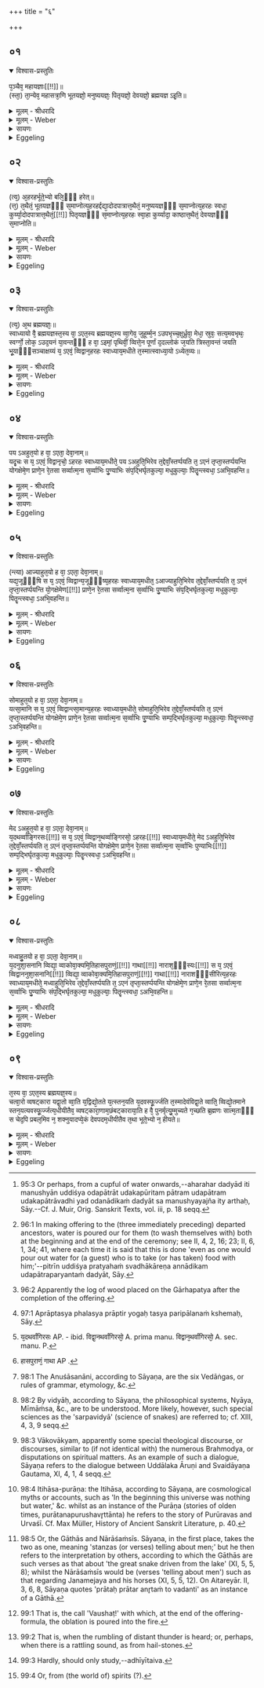 +++
title = "६"

+++


## ०१


<details open><summary>विश्वास-प्रस्तुतिः</summary>

प᳘ञ्चैव᳘ महायज्ञाः[[!!]]॥  
(स्ता᳘) ता᳘न्येव᳘ महासत्रा᳘णि भूतयज्ञो᳘ मनुष्ययज्ञः᳘ पितृयज्ञो᳘ देवयज्ञो᳘ ब्रह्मयज्ञ ऽइ᳘ति॥
</details>

<details><summary>मूलम् - श्रीधरादि</summary>

प᳘ञ्चैव᳘ महायज्ञाः[[!!]]॥  
(स्ता᳘) ता᳘न्येव᳘ महासत्रा᳘णि भूतयज्ञो᳘ मनुष्ययज्ञः᳘ पितृयज्ञो᳘ देवयज्ञो᳘ ब्रह्मयज्ञ ऽइ᳘ति॥
</details>

<details><summary>मूलम् - Weber</summary>

प᳘ञ्चैव᳘ महायज्ञाः᳟॥  
ता᳘न्येव᳘ महासत्त्रा᳘णि भूतयज्ञो᳘ मनुष्ययज्ञः᳘ पितृयज्ञो᳘ देवयज्ञो᳘ ब्रह्मयज्ञ इ᳘ति॥
</details>

<details><summary>सायणः</summary>

…
</details>

<details><summary>Eggeling</summary>

1. There are five great sacrifices, and they, indeed, are great sacrificial sessions,--to wit, the sacrifice to beings, the sacrifice to men, the sacrifice to the Fathers, the sacrifice to the gods, and the sacrifice to the Brahman.
</details>


## ०२


<details open><summary>विश्वास-प्रस्तुतिः</summary>

(त्य᳘) अ᳘हरहर्भूते᳘भ्यो बलि᳘ᳫँ᳘ हरेत्॥  
(त्त᳘) त᳘थैतं᳘ भूतयज्ञᳫँ᳭ स᳘माप्नोत्य᳘हरहर्द्दद्या᳘दोदपात्रात्त᳘थैतं᳘ मनुष्ययज्ञᳫँ᳭ स᳘माप्नोत्य᳘हरहः स्वधा᳘ कुर्य्या᳘दोदपात्रात्त᳘थैतं᳘[[!!]] पितृयज्ञᳫँ᳭ स᳘माप्नोत्य᳘हरहः स्वा᳘हा कुर्य्यादा᳘ काष्ठात्त᳘थैतं᳘ देवयज्ञᳫँ᳭ स᳘माप्नोति॥
</details>

<details><summary>मूलम् - श्रीधरादि</summary>

(त्य᳘) अ᳘हरहर्भूते᳘भ्यो बलि᳘ᳫँ᳘ हरेत्॥  
(त्त᳘) त᳘थैतं᳘ भूतयज्ञᳫँ᳭ स᳘माप्नोत्य᳘हरहर्द्दद्या᳘दोदपात्रात्त᳘थैतं᳘ मनुष्ययज्ञᳫँ᳭ स᳘माप्नोत्य᳘हरहः स्वधा᳘ कुर्य्या᳘दोदपात्रात्त᳘थैतं᳘[[!!]] पितृयज्ञᳫँ᳭ स᳘माप्नोत्य᳘हरहः स्वा᳘हा कुर्य्यादा᳘ काष्ठात्त᳘थैतं᳘ देवयज्ञᳫँ᳭ स᳘माप्नोति॥
</details>

<details><summary>मूलम् - Weber</summary>

अ᳘हरहर्भूते᳘भ्यो बलि᳘ᳫं᳘ हरेत्॥  
त᳘थैत᳘म् भूतयज्ञᳫं स᳘माप्नोत्य᳘हरहर्दद्याॗदोदपात्रात्त᳘थैत᳘म् मनुष्ययज्ञᳫं स᳘माप्नोत्य᳘हरहः स्वधा᳘कुर्याॗदोदपात्रात्तथैत᳘म् पितृयज्ञᳫं स᳘माप्नोत्य᳘हरहः स्वा᳘हाकुर्यादा᳘ काष्ठात्त᳘थैतं᳘ देवयज्ञᳫं स᳘माप्नोति॥
</details>

<details><summary>सायणः</summary>

…
</details>

<details><summary>Eggeling</summary>

2. Day by day one should offer an oblation to beings: thus he performs that sacrifice to beings. Day by day one should offer (presents to guests) up to the cupful of water [^egg_310]: thus he performs that

[^egg_310]: 95:3 Or perhaps, from a cupful of water onwards,--aharahar dadyād  iti manushyān uddiśya odapātrāt udakapūritam pātram udapātram udakapātrāvadhi yad odanādikaṁ dadyāt sa manushyayajña ity arthaḥ, Sāy.--Cf. J. Muir, Orig. Sanskrit Texts, vol. iii, p. 18 seqq.

sacrifice to men. Day by day one should offer with Svadhā up to the cupful of water [^egg_311]: thus he performs that sacrifice to the Fathers. Day by day one should perform with Svāhā up to the log of firewood [^egg_312]: thus he performs that sacrifice to the gods.

[^egg_311]: 96:1 In making offering to the (three immediately preceding) departed ancestors, water is poured our for them (to wash themselves with) both at the beginning and at the end of the ceremony; see II, 4, 2, 16; 23; II, 6, 1, 34; 41, where each time it is said that this is done 'even as one would pour out water for (a guest) who is to take (or has taken) food with him;'--pitrīn uddiśya pratyahaṁ svadhākāreṇa annādikam udapātraparyantaṁ dadyāt, Sāy.

[^egg_312]: 96:2 Apparently the log of wood placed on the Gārhapatya after the completion of the offering.
</details>


## ०३


<details open><summary>विश्वास-प्रस्तुतिः</summary>

(त्य᳘) अ᳘थ ब्रह्मयज्ञः᳘॥  
स्वाध्यायो वै᳘ ब्रह्मयज्ञस्त᳘स्य वा᳘ ऽएत᳘स्य ब्रह्मयज्ञ᳘स्य व्वा᳘गेव᳘ जुहूर्म्म᳘न ऽउपभृच्च᳘क्षुर्ध्रुवा᳘ मेधा᳘ स्रुवः᳘ सत्य᳘मवभृथः᳘ स्वर्ग्गो᳘ लोक᳘ ऽउद᳘यनं या᳘वन्तᳫँ᳭ ह वा᳘ ऽइमां᳘ पृथिवीं᳘ व्वित्ते᳘न पूर्णां द᳘दल्लोकं ज᳘यति त्रिस्ता᳘वन्तं जयति भू᳘याᳫँ᳭सञ्चाक्षय्यं य᳘ ऽएवं᳘ व्विद्वान᳘हरहः स्वाध्याय᳘मधीते त᳘स्मात्स्वाध्या᳘यो ऽध्येत᳘व्यः॥
</details>

<details><summary>मूलम् - श्रीधरादि</summary>

(त्य᳘) अ᳘थ ब्रह्मयज्ञः᳘॥  
स्वाध्यायो वै᳘ ब्रह्मयज्ञस्त᳘स्य वा᳘ ऽएत᳘स्य ब्रह्मयज्ञ᳘स्य व्वा᳘गेव᳘ जुहूर्म्म᳘न ऽउपभृच्च᳘क्षुर्ध्रुवा᳘ मेधा᳘ स्रुवः᳘ सत्य᳘मवभृथः᳘ स्वर्ग्गो᳘ लोक᳘ ऽउद᳘यनं या᳘वन्तᳫँ᳭ ह वा᳘ ऽइमां᳘ पृथिवीं᳘ व्वित्ते᳘न पूर्णां द᳘दल्लोकं ज᳘यति त्रिस्ता᳘वन्तं जयति भू᳘याᳫँ᳭सञ्चाक्षय्यं य᳘ ऽएवं᳘ व्विद्वान᳘हरहः स्वाध्याय᳘मधीते त᳘स्मात्स्वाध्या᳘यो ऽध्येत᳘व्यः॥
</details>

<details><summary>मूलम् - Weber</summary>

अ᳘थ ब्रह्मयज्ञः᳟॥  
स्वाध्यायो वै᳘ ब्रह्मयज्ञस्त᳘स्य वा᳘ एत᳘स्य ब्रह्मयज्ञ᳘स्य वा᳘गेव᳘ जुहूर्म᳘न उपभृच्च᳘क्षुर्ध्रुवा᳘ मेधा᳘ स्रुवः᳘ सत्य᳘मवभृथः᳘ स्वर्गो᳘ लोक᳘ उद᳘यनं या᳘वन्तᳫं ह वा᳘ इमा᳘म् पृथिवीं᳘ वित्ते᳘न पूर्णां द᳘दंलोकं ज᳘यति त्रिस्ता᳘वन्तं जयति भू᳘यांसं चाक्षय्यं य᳘ एवं᳘ विद्वान᳘हरहः स्वाध्याय᳘मधीते त᳘स्मात्स्वाह्याॗयोऽध्येत᳘व्यः॥
</details>

<details><summary>सायणः</summary>

…
</details>

<details><summary>Eggeling</summary>

3. Then as to the sacrifice to the Brahman. The sacrifice to the Brahman is one's own (daily) study (of the Veda). The juhū-spoon of this same sacrifice to the Brahman is speech, its upabhr̥t the mind, its dhruvā the eye, its sruva mental power, its purificatory bath truth, its conclusion heaven. And, verily, however great the world he gains by giving away (to the priests) this earth replete with wealth, thrice that and more--an imperishable world does he gain, whosoever, knowing this, studies day by day his lesson (of the Veda): therefore let him study his daily lesson.
</details>


## ०४


<details open><summary>विश्वास-प्रस्तुतिः</summary>

पय ऽअहुत᳘यो ह वा᳘ ऽएता᳘ देवा᳘नाम्॥  
यदृ᳘चः स य᳘ ऽएवं᳘ विद्वानृचो᳘ ऽहरहः स्वाध्याय᳘मधीते᳘ पय ऽअहुति᳘भिरेव त᳘द्देवाँ᳘स्तर्प्पयति त᳘ ऽएनं तृप्ता᳘स्तर्प्पयन्ति योगक्षेमे᳘ण प्राणे᳘न रे᳘तसा सर्व्वात्म᳘ना स᳘र्व्वाभिः पु᳘ण्याभिः संप᳘द्भिर्घृतकुल्या᳘ मधुकुल्याः᳘ पितॄ᳘न्त्स्वधा᳘ ऽअभि᳘वहन्ति॥
</details>

<details><summary>मूलम् - श्रीधरादि</summary>

पय ऽअहुत᳘यो ह वा᳘ ऽएता᳘ देवा᳘नाम्॥  
यदृ᳘चः स य᳘ ऽएवं᳘ विद्वानृचो᳘ ऽहरहः स्वाध्याय᳘मधीते᳘ पय ऽअहुति᳘भिरेव त᳘द्देवाँ᳘स्तर्प्पयति त᳘ ऽएनं तृप्ता᳘स्तर्प्पयन्ति योगक्षेमे᳘ण प्राणे᳘न रे᳘तसा सर्व्वात्म᳘ना स᳘र्व्वाभिः पु᳘ण्याभिः संप᳘द्भिर्घृतकुल्या᳘ मधुकुल्याः᳘ पितॄ᳘न्त्स्वधा᳘ ऽअभि᳘वहन्ति॥
</details>

<details><summary>मूलम् - Weber</summary>

पयाअहुत᳘यो ह वा᳘ एता᳘ देवा᳘नाम्॥  
यदृ᳘चः स य᳘ एवं᳘ विद्वानृचो᳘ऽहरहः स्वाध्याय᳘मधीते᳘ पयाअहुति᳘भिरेव त᳘द्देवा᳘ᳫं᳘स्तर्पयति त᳘ एनं तृप्ता᳘स्तर्पयन्ति योगक्षेमे᳘ण प्राणे᳘न रे᳘तसा सर्वात्म᳘ना स᳘र्वाभिः पु᳘ण्याभिः सम्प᳘द्भिर्घृतकुल्या᳘ मधुकुल्याः᳘ पितॄ᳘न्त्स्वधा᳘ अभि᳘वहन्ति॥
</details>

<details><summary>सायणः</summary>

…
</details>

<details><summary>Eggeling</summary>

4. Verily, the R̥k-texts are milk-offerings to the gods; and whosoever, knowing this, studies day by day the R̥k-texts for his lesson, thereby satisfies the gods with milk-offerings; and, being satisfied, they satisfy him by (granting him) security of

possession [^egg_313], by life-breath, by seed, by his whole self, and by all auspicious blessings; and rivers of ghee and rivers of honey flow for his (departed) Fathers, as their accustomed draughts.

[^egg_313]: 97:1 Aprāptasya phalasya prāptir yogaḥ tasya paripālanaṁ kshemaḥ, Sāy.
</details>


## ०५


<details open><summary>विश्वास-प्रस्तुतिः</summary>

(न्त्या) आज्याहुत᳘यो ह वा᳘ ऽएता᳘ देवा᳘नाम्॥  
यद्य᳘जूᳫँ᳭षि स य᳘ ऽएवं᳘ व्विद्वान्य᳘जूᳫँ᳭ष्य᳘हरहः स्वाध्याय᳘मधीत᳘ ऽआज्याहुति᳘भिरेव त᳘द्देवाँ᳘स्तर्प्पयति त᳘ ऽएनं तृप्ता᳘स्तर्प्पयन्ति यो᳘गक्षेमेण[[!!]] प्राणे᳘न रे᳘तसा सर्व्वात्म᳘ना स᳘र्व्वाभिः पु᳘ण्याभिः संप᳘द्भिर्घृतकुल्या᳘ मधुकुल्याः᳘ पितॄ᳘न्त्स्वधा᳘ ऽअभि᳘वहन्ति॥
</details>

<details><summary>मूलम् - श्रीधरादि</summary>

(न्त्या) आज्याहुत᳘यो ह वा᳘ ऽएता᳘ देवा᳘नाम्॥  
यद्य᳘जूᳫँ᳭षि स य᳘ ऽएवं᳘ व्विद्वान्य᳘जूᳫँ᳭ष्य᳘हरहः स्वाध्याय᳘मधीत᳘ ऽआज्याहुति᳘भिरेव त᳘द्देवाँ᳘स्तर्प्पयति त᳘ ऽएनं तृप्ता᳘स्तर्प्पयन्ति यो᳘गक्षेमेण[[!!]] प्राणे᳘न रे᳘तसा सर्व्वात्म᳘ना स᳘र्व्वाभिः पु᳘ण्याभिः संप᳘द्भिर्घृतकुल्या᳘ मधुकुल्याः᳘ पितॄ᳘न्त्स्वधा᳘ ऽअभि᳘वहन्ति॥
</details>

<details><summary>मूलम् - Weber</summary>

आज्याहुत᳘यो ह वा᳘ एता᳘ देवा᳘नाम्॥  
यद्य᳘जूंषि स य᳘ एवं᳘ विद्वान्य᳘जूंष्य᳘हरहः स्वाध्याय᳘मधीत᳘ आज्याहुति᳘भिरेव त᳘द्देवांस्तर्पयति त᳘ एनं तृप्ता᳘स्तर्पयन्ति योगक्षेमे᳘ण प्राणे᳘न रे᳟॥
</details>

<details><summary>सायणः</summary>

…
</details>

<details><summary>Eggeling</summary>

5. And, verily, the Yajus-texts are ghee-offerings to the gods; and whosoever, knowing this, studies day by day the Yajus-texts for his lesson thereby satisfies the gods with ghee-offerings; and, being satisfied, they satisfy him by security of possession, by life-breath, by seed, by his whole self, and by all auspicious blessings; and rivers of ghee and rivers of honey flow for his Fathers, as their accustomed draughts.
</details>


## ०६


<details open><summary>विश्वास-प्रस्तुतिः</summary>

सोमाहुत᳘यो ह वा᳘ ऽएता᳘ देवा᳘नाम्॥  
यत्सा᳘मानि स य᳘ ऽएवं᳘ व्विद्वान्त्सा᳘मान्य᳘हरहः स्वाध्याय᳘मधीते᳘ सोमाहुति᳘भिरेव त᳘द्देवाँ᳘स्तर्प्पयति त᳘ ऽएनं तृप्ता᳘स्तर्प्पयन्ति योगक्षेमे᳘ण प्राणे᳘न रे᳘तसा सर्व्वात्म᳘ना स᳘र्व्वाभिः पु᳘ण्याभिः सम्प᳘द्भिर्घृतकुल्या᳘ मधुकुल्याः᳘ पितॄ᳘न्त्स्वधा᳘ ऽअभि᳘वहन्ति॥
</details>

<details><summary>मूलम् - श्रीधरादि</summary>

सोमाहुत᳘यो ह वा᳘ ऽएता᳘ देवा᳘नाम्॥  
यत्सा᳘मानि स य᳘ ऽएवं᳘ व्विद्वान्त्सा᳘मान्य᳘हरहः स्वाध्याय᳘मधीते᳘ सोमाहुति᳘भिरेव त᳘द्देवाँ᳘स्तर्प्पयति त᳘ ऽएनं तृप्ता᳘स्तर्प्पयन्ति योगक्षेमे᳘ण प्राणे᳘न रे᳘तसा सर्व्वात्म᳘ना स᳘र्व्वाभिः पु᳘ण्याभिः सम्प᳘द्भिर्घृतकुल्या᳘ मधुकुल्याः᳘ पितॄ᳘न्त्स्वधा᳘ ऽअभि᳘वहन्ति॥
</details>

<details><summary>मूलम् - Weber</summary>

सोमाहुत᳘यो ह वा᳘ एता᳘ देवा᳘नाम्॥  
यत्सा᳘मानि स य᳘ एवं᳘ विद्वान्त्सा᳘मान्य᳘हरहः स्वाध्याय᳘मधीते᳘ सोमाहुति᳘भिरेव त᳘द्देवा᳘ᳫं᳘स्तर्पयति त᳘ एनं तृप्ता᳘स्तर्पयन्ति योगक्षेमे᳘ण प्राणे᳘न रे᳟॥
</details>

<details><summary>सायणः</summary>

…
</details>

<details><summary>Eggeling</summary>

6. And, verily, the Sāman-texts are Soma-offerings to the gods; and whosoever, knowing this, studies day by day the Sāman-texts for his lesson thereby satisfies the gods with Soma-offerings; and, being satisfied, they satisfy him by security of possession, by life-breath, by seed, by his whole self, and by all auspicious blessings; and rivers of ghee and rivers of honey flow for his Fathers, as their accustomed draughts.
</details>


## ०७


<details open><summary>विश्वास-प्रस्तुतिः</summary>

मेद ऽअहुत᳘यो ह वा᳘ ऽएता᳘ देवा᳘नाम्॥  
य᳘दथर्व्वाङ्गिरसः[[!!]] स य᳘ ऽएवं᳘ व्विद्वान᳘थर्व्वाङ्गिरसो᳘ ऽहरहः[[!!]] स्वाध्याय᳘मधीते᳘ मेद ऽअहुति᳘भिरेव त᳘द्देवाँ᳘स्तर्प्पयति त᳘ ऽएनं तृप्ता᳘स्तर्प्पयन्ति योगक्षेमे᳘ण प्राणे᳘न रे᳘तसा सर्व्वात्म᳘ना स᳘र्व्वाभिः पुण्याभिः[[!!]] सम्प᳘द्भिर्घृतकुल्या᳘ मधुकुल्याः᳘ पितॄ᳘न्त्स्वधा᳘ ऽअभि᳘वहन्ति॥
</details>

<details><summary>मूलम् - श्रीधरादि</summary>

मेद ऽअहुत᳘यो ह वा᳘ ऽएता᳘ देवा᳘नाम्॥  
य᳘दथर्व्वाङ्गिरसः[[!!]] स य᳘ ऽएवं᳘ व्विद्वान᳘थर्व्वाङ्गिरसो᳘ ऽहरहः[[!!]] स्वाध्याय᳘मधीते᳘ मेद ऽअहुति᳘भिरेव त᳘द्देवाँ᳘स्तर्प्पयति त᳘ ऽएनं तृप्ता᳘स्तर्प्पयन्ति योगक्षेमे᳘ण प्राणे᳘न रे᳘तसा सर्व्वात्म᳘ना स᳘र्व्वाभिः पुण्याभिः[[!!]] सम्प᳘द्भिर्घृतकुल्या᳘ मधुकुल्याः᳘ पितॄ᳘न्त्स्वधा᳘ ऽअभि᳘वहन्ति॥
</details>

<details><summary>मूलम् - Weber</summary>

मेदाअहुत᳘यो ह वा᳘ एता᳘ देवा᳘नाम्॥  
य᳘दथर्वाङ्गिर᳘सः [^wbr_1] स य᳘ एवं᳘ विद्वा᳘नथर्वाङ्गिरसो᳘ऽहरहः स्वाध्याय᳘मधीते᳘ मेदाअहुति᳘भिरेव त᳘द्देवा᳘ᳫं᳘स्तर्पयति त᳘ एनं तृप्ता᳘स्तर्पयन्ति योगक्षेमे᳘ण प्राणे᳘न रे᳟॥  

[^wbr_1]: य᳘दथर्वांगिरसः AP. - ibid. विद्वा᳘नथर्वांगिरसो᳘ A. prima manu. विद्वान᳘थर्वांगिरसो᳘ A. sec. manu. P.
</details>

<details><summary>सायणः</summary>

…
</details>

<details><summary>Eggeling</summary>

7. And, verily, the (texts of the) Atharvāṅgiras are fat-offerings to the gods; and whosoever, knowing this, studies day by day the (texts of the) Atharvāṅgiras for his lesson, satisfies the gods with fat-offerings; and, being satisfied, they satisfy him by security of possession, by life-breath, by seed, by his whole self, and by all auspicious blessings; and rivers of ghee and rivers of honey flow for his Fathers, as their accustomed draughts.
</details>


## ०८


<details open><summary>विश्वास-प्रस्तुतिः</summary>

मध्वाहु᳘तयो ह वा᳘ ऽएता᳘ देवा᳘नाम्॥  
य᳘दनुशा᳘सनानि व्विद्या᳘ व्वाकोवा᳘क्यमि᳘तिहासपुराणं᳘[[!!]] गाथा[[!!]] नाराश᳘ᳫँ᳘स्यः[[!!]] स य᳘ ऽएवं᳘ व्विद्वाननुशा᳘सनानि[[!!]] व्विद्या᳘ व्वाकोवा᳘क्यमि᳘तिहासपुराणं᳘[[!!]] गाथा[[!!]] नाराशᳫँ᳭सीरित्य᳘हरहः स्वाध्याय᳘मधीते᳘ मध्वाहुति᳘भिरेव त᳘द्देवाँ᳘स्तर्प्पयति त᳘ ऽएनं तृप्ता᳘स्तर्प्पयन्ति योगक्षेमे᳘ण प्राणे᳘न रे᳘तसा सर्व्वात्म᳘ना स᳘र्व्वाभिः पु᳘ण्याभिः संप᳘द्भिर्घृतकुल्या᳘ मधुकुल्याः᳘ पितॄ᳘न्त्स्वधा᳘ ऽअभि᳘वहन्ति॥
</details>

<details><summary>मूलम् - श्रीधरादि</summary>

मध्वाहु᳘तयो ह वा᳘ ऽएता᳘ देवा᳘नाम्॥  
य᳘दनुशा᳘सनानि व्विद्या᳘ व्वाकोवा᳘क्यमि᳘तिहासपुराणं᳘[[!!]] गाथा[[!!]] नाराश᳘ᳫँ᳘स्यः[[!!]] स य᳘ ऽएवं᳘ व्विद्वाननुशा᳘सनानि[[!!]] व्विद्या᳘ व्वाकोवा᳘क्यमि᳘तिहासपुराणं᳘[[!!]] गाथा[[!!]] नाराशᳫँ᳭सीरित्य᳘हरहः स्वाध्याय᳘मधीते᳘ मध्वाहुति᳘भिरेव त᳘द्देवाँ᳘स्तर्प्पयति त᳘ ऽएनं तृप्ता᳘स्तर्प्पयन्ति योगक्षेमे᳘ण प्राणे᳘न रे᳘तसा सर्व्वात्म᳘ना स᳘र्व्वाभिः पु᳘ण्याभिः संप᳘द्भिर्घृतकुल्या᳘ मधुकुल्याः᳘ पितॄ᳘न्त्स्वधा᳘ ऽअभि᳘वहन्ति॥
</details>

<details><summary>मूलम् - Weber</summary>

मध्वाहु᳘तयो ह वा᳘ एता᳘ देवा᳘नाम्॥  
य᳘दनुशा᳘सनानि विद्या᳘ वाकोवाक्य᳘मितिहासपुराणं गा᳘था नाराशंस्यः᳘ स य᳘ एवं᳘ विद्वा᳘ननुशा᳘सनानि विद्या᳘ वाकोवाक्य᳘मितिहासपुराणं [^wbr_2]  गा᳘था नाराशंसीरित्य᳘हरहः स्वाध्याय᳘मधीते मध्वाहुति᳘भिरेव त᳘द्देवा᳘ᳫं᳘स्तर्पयति त᳘ एनं तृप्ता᳘स्तर्पयन्ति योगक्षेमे᳘ण प्राणे᳘न रे᳟॥  

[^wbr_2]: हासपुराणं᳘ गाथा AP .
</details>

<details><summary>सायणः</summary>

…
</details>

<details><summary>Eggeling</summary>

8. And, verily, the precepts [^egg_314], the sciences [^egg_315], the dialogue [^egg_316], the traditional myths and legends [^egg_317], and the Nārāśaṁsī Gāthās [^egg_318] are honey-offerings to the gods; and whosoever, knowing this, studies day by day the precepts, the sciences, the dialogue, the traditional myths and legends, and the Nārāśaṁsī Gāthās, for his lesson, satisfies the gods with honey-offerings; and, being satisfied, they satisfy him by (granting him) security of possession, by life-breath, by seed, by his whole self, and by all auspicious blessings; and rivers of ghee and rivers of honey flow for his Fathers, as their accustomed draughts.

[^egg_314]: 98:1 The Anuśāsanāni, according to Sāyaṇa, are the six Vedāṅgas, or rules of grammar, etymology, &c.

[^egg_315]: 98:2 By vidyāḥ, according to Sāyaṇa, the philosophical systems, Nyāya, Mīmāṁsa, &c., are to be understood. More likely, however, such special sciences as the 'sarpavidyā' (science of snakes) are referred to; cf. XIII, 4, 3, 9 seqq.

[^egg_316]: 98:3 Vākovākyam, apparently some special theological discourse, or discourses, similar to (if not identical with) the numerous Brahmodya, or disputations on spiritual matters. As an example of such a dialogue, Sāyaṇa refers to the dialogue between Uddālaka Āruṇi and Svaidāyaṇa Gautama, XI, 4, 1, 4 seqq.

[^egg_317]: 98:4 Itihāsa-purāṇa: the Itihāsa, according to Sāyaṇa, are cosmological myths or accounts, such as 'In the beginning this universe was nothing but water,' &c. whilst as an instance of the Purāṇa (stories of olden times, purātanapurushavr̥ttānta) he refers to the story of Purūravas and Urvaśī. Cf. Max Müller, History of Ancient Sanskrit Literature, p. 40.

[^egg_318]: 98:5 Or, the Gāthās and Nārāśaṁsīs. Sāyaṇa, in the first place, takes the two as one, meaning 'stanzas (or verses) telling about men;' but he then refers to the interpretation by others, according to which the Gāthās are such verses as that about 'the great snake driven from the lake' (XI, 5, 5, 8); whilst the Nārāśaṁsīs would be (verses 'telling about men') such as that regarding Janamejaya and his horses (XI, 5, 5, 12). On Aitareyār. II, 3, 6, 8, Sāyaṇa quotes 'prātaḥ prātar anr̥taṁ to vadanti' as an instance of a Gāthā.
</details>


## ०९


<details open><summary>विश्वास-प्रस्तुतिः</summary>

त᳘स्य वा᳘ ऽएत᳘स्य ब्रह्मयज्ञ᳘स्य॥  
चत्वा᳘रो व्वषट्कारा यद्वा᳘तो व्वा᳘ति य᳘द्विद्यो᳘तते य᳘त्स्तन᳘यति य᳘दवस्फू᳘र्ज्जति त᳘स्मादेवंविद्वा᳘ते व्वाति᳘ व्विद्यो᳘तमाने स्तन᳘यत्यवस्फू᳘र्ज्जत्य᳘धीयीतैव᳘ व्वषट्कारा᳘णाम᳘छंबट्काराया᳘ति ह वै᳘ पुनर्मृत्यु᳘म्मुच्यते ग᳘च्छति ब्र᳘ह्मणः सात्म᳘ताᳫँ᳭ स चेद᳘पि प्रबल᳘मिव न᳘ शक्नुयादप्ये᳘कं देवपदम᳘धीयीतैव त᳘था भूते᳘भ्यो न᳘ हीयते॥
</details>

<details><summary>मूलम् - श्रीधरादि</summary>

त᳘स्य वा᳘ ऽएत᳘स्य ब्रह्मयज्ञ᳘स्य॥  
चत्वा᳘रो व्वषट्कारा यद्वा᳘तो व्वा᳘ति य᳘द्विद्यो᳘तते य᳘त्स्तन᳘यति य᳘दवस्फू᳘र्ज्जति त᳘स्मादेवंविद्वा᳘ते व्वाति᳘ व्विद्यो᳘तमाने स्तन᳘यत्यवस्फू᳘र्ज्जत्य᳘धीयीतैव᳘ व्वषट्कारा᳘णाम᳘छंबट्काराया᳘ति ह वै᳘ पुनर्मृत्यु᳘म्मुच्यते ग᳘च्छति ब्र᳘ह्मणः सात्म᳘ताᳫँ᳭ स चेद᳘पि प्रबल᳘मिव न᳘ शक्नुयादप्ये᳘कं देवपदम᳘धीयीतैव त᳘था भूते᳘भ्यो न᳘ हीयते॥
</details>

<details><summary>मूलम् - Weber</summary>

त᳘स्य वा᳘ एत᳘स्य ब्रह्मयज्ञ᳘स्य॥  
चत्वा᳘रो वषट्कारा यद्वा᳘तो वा᳘ति य᳘द्विद्यो᳘तते य᳘त्स्तन᳘यति य᳘दवस्फू᳘र्जति त᳘स्मादेवंविद्वा᳘ते वाति᳘ विद्यो᳘तमाने स्तन᳘यत्यवस्फू᳘र्जत्य᳘धीयीतैव᳘ वषट्कारा᳘णाम᳘छम्बट्काराया᳘ति ह वै᳘ पुनर्मृत्यु᳘म् मुच्यते ग᳘छति ब्र᳘ह्मणः सात्म᳘ताᳫं स चेद᳘पि प्रबल᳘मिव न᳘ शक्नुयादप्ये᳘कं देवपदम᳘धीयीतैव त᳘था भूते᳘भ्यो न᳘ हीयते॥
</details>

<details><summary>सायणः</summary>

…
</details>

<details><summary>Eggeling</summary>

9. Now, for this, sacrifice to the Brahman there are four Vashaṭ-calls [^egg_319],--to wit, when the wind blows, when it lightens, when it thunders, and when it rumbles [^egg_320] whence he who knows this should certainly study [^egg_321] when the wind is blowing, and when it lightens, or thunders, or rumbles, so as not to lose his Vashaṭ-calls; and verily he is freed from recurring death, and attains to community of nature (or, being) with the Brahman. And should he be altogether unable (to study), let him at least read a single divine word; and thus he is not shut out from beings [^egg_322].

[^egg_319]: 99:1 That is, the call 'Vaushaṭ!' with which, at the end of the offering-formula, the oblation is poured into the fire.

[^egg_320]: 99:2 That is, when the rumbling of distant thunder is heard; or, perhaps, when there is a rattling sound, as from hail-stones.

[^egg_321]: 99:3 Hardly, should only study,--adhīyītaiva.

[^egg_322]: 99:4 Or, from (the world of) spirits (?).
</details>

